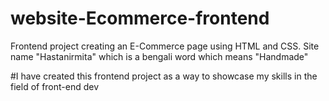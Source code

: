 # website-Ecommerce-frontend
Frontend project creating an E-Commerce page using HTML and CSS. Site name "Hastanirmita" which is a bengali word which means "Handmade"

#I have created this frontend project as a way to showcase my skills in the field of front-end dev